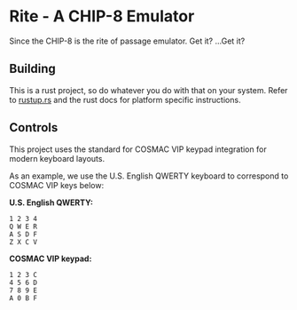 # Rite - A CHIP-8 Emulator

Since the CHIP-8 is the rite of passage emulator. Get it? ...Get it?

## Building
This is a rust project, so do whatever you do with that on your system. Refer to [rustup.rs](rustup.rs) and the rust docs for platform specific instructions. 

## Controls
This project uses the standard for COSMAC VIP keypad integration for modern keyboard layouts.

As an example, we use the U.S. English QWERTY keyboard to correspond to COSMAC VIP keys below:

**U.S. English QWERTY:**
```
1 2 3 4
Q W E R
A S D F
Z X C V
```

**COSMAC VIP keypad:**
```
1 2 3 C
4 5 6 D
7 8 9 E
A 0 B F
```